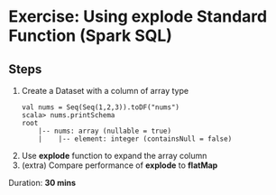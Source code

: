 # Exercise: Using explode Standard Function (Spark SQL)

## Steps

1. Create a Dataset with a column of array type
    ```text
    val nums = Seq(Seq(1,2,3)).toDF("nums")
    scala> nums.printSchema
    root
        |-- nums: array (nullable = true)
        |    |-- element: integer (containsNull = false)
    ```
2. Use **explode** function to expand the array column
3. (extra) Compare performance of **explode** to **flatMap**

Duration: **30 mins**

<!--
## Solution

```text
???
```

-->

